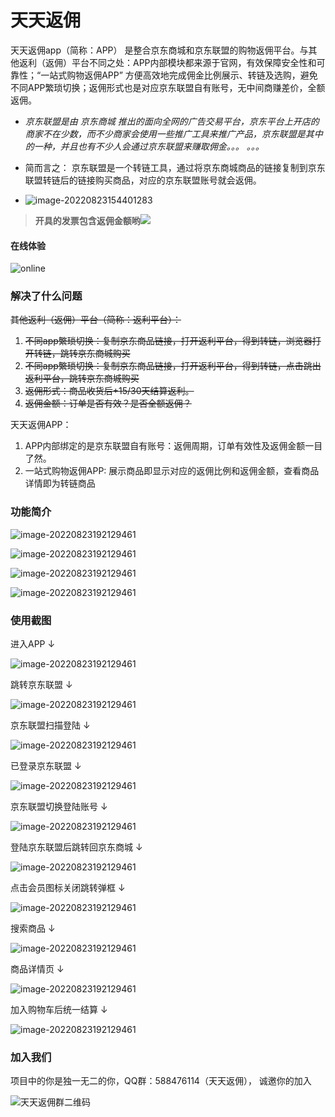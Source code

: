 # 天天返佣

天天返佣app（简称：APP） 是整合京东商城和京东联盟的购物返佣平台。与其他返利（返佣）平台不同之处：APP内部模块都来源于官网，有效保障安全性和可靠性；“一站式购物返佣APP”  方便高效地完成佣金比例展示、转链及选购，避免不同APP繁琐切换；返佣形式也是对应京东联盟自有账号，无中间商赚差价，全额返佣。

* *京东联盟是由 京东商城 推出的面向全网的广告交易平台，京东平台上开店的商家不在少数，而不少商家会使用一些推广工具来推广产品，京东联盟是其中的一种，并且也有不少人会通过京东联盟来赚取佣金。。。 。。。*

* 简而言之： 京东联盟是一个转链工具，通过将京东商城商品的链接复制到京东联盟转链后的链接购买商品，对应的京东联盟账号就会返佣。
* ![image-20220823154401283](assets/1.png)

> **开具的发票包含返佣金额哟**<img src="assets/4.png" />



#### 在线体验

![online](assets/online.jpg)



### 解决了什么问题

~~其他返利（返佣）平台（简称：返利平台）：~~

1. ~~不同app繁琐切换：复制京东商品链接，打开返利平台，得到转链，浏览器打开转链，跳转京东商城购买~~
2. ~~不同app繁琐切换：复制京东商品链接，打开返利平台，得到转链，点击跳出返利平台，跳转京东商城购买~~
3. ~~返佣形式：商品收货后+15/30天结算返利。~~
4. ~~返佣金额：订单是否有效？是否全额返佣？~~

天天返佣APP：

1. APP内部绑定的是京东联盟自有账号：返佣周期，订单有效性及返佣金额一目了然。
2. 一站式购物返佣APP: 展示商品即显示对应的返佣比例和返佣金额，查看商品详情即为转链商品

### 功能简介

![image-20220823192129461](assets/x2.png)

![image-20220823192129461](assets/x3.png)

![image-20220823192129461](assets/x4.png)

![image-20220823192129461](assets/x5.png)

### 使用截图

进入APP ↓

![image-20220823192129461](assets/11.jpg)

跳转京东联盟 ↓

![image-20220823192129461](assets/12.jpg)

京东联盟扫描登陆 ↓

![image-20220823192129461](assets/121.jpg)

已登录京东联盟 ↓

![image-20220823192129461](assets/13.jpg)

京东联盟切换登陆账号 ↓

![image-20220823192129461](assets/14.jpg)

登陆京东联盟后跳转回京东商城 ↓

![image-20220823192129461](assets/15.jpg)

点击会员图标关闭跳转弹框 ↓

![image-20220823192129461](assets/151.jpg)

搜索商品 ↓

![image-20220823192129461](assets/16.jpg)

商品详情页 ↓

![image-20220823192129461](assets/17.jpg)

加入购物车后统一结算 ↓

![image-20220823192129461](assets/18.jpg)



### 加入我们

项目中的你是独一无二的你，QQ群：588476114（天天返佣）， 诚邀你的加入

![天天返佣群二维码](assets/qq.png)